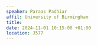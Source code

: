 ```yaml
---
speaker: Paraas Padhiar
affil: University of Birmingham
title: 
date: 2024-11-01 10:15:00 +01:00
location: J577
---
```

